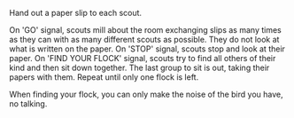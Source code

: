Hand out a paper slip to each scout.

On 'GO' signal, scouts mill about the room exchanging slips as many times as they can with as many different scouts as possible. They do not look at what is written on the paper.
On 'STOP' signal, scouts stop and look at their paper.
On 'FIND YOUR FLOCK' signal, scouts try to find all others of their kind and then sit down together. The last group to sit is out, taking their papers with them.
Repeat until only one flock is left.

When finding your flock, you can only make the noise of the bird you have, no talking.

